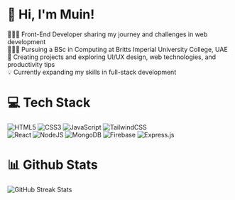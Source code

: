 
# 👋 Hi, I'm Muin!
👨🏻‍💻 Front-End Developer sharing my journey and challenges in web development<br/>
👨🏻‍🎓 Pursuing a BSc in Computing at Britts Imperial University College, UAE<br/>
🎨 Creating projects and exploring UI/UX design, web technologies, and productivity tips<br/>
💡 Currently expanding my skills in full-stack development<br/>

# 💻 Tech Stack
![HTML5](https://img.shields.io/badge/html5-%23E34F26.svg?style=for-the-badge&logo=html5&logoColor=white)
![CSS3](https://img.shields.io/badge/css3-%231572B6.svg?style=for-the-badge&logo=css3&logoColor=white)
![JavaScript](https://img.shields.io/badge/javascript-%23323330.svg?style=for-the-badge&logo=javascript&logoColor=%23F7DF1E)
![TailwindCSS](https://img.shields.io/badge/tailwindcss-%2338B2AC.svg?style=for-the-badge&logo=tailwind-css&logoColor=white)<br/>
![React](https://img.shields.io/badge/react-%2320232a.svg?style=for-the-badge&logo=react&logoColor=%2361DAFB)
![NodeJS](https://img.shields.io/badge/node.js-6DA55F?style=for-the-badge&logo=node.js&logoColor=white) 
![MongoDB](https://img.shields.io/badge/MongoDB-%234ea94b.svg?style=for-the-badge&logo=mongodb&logoColor=white)
![Firebase](https://img.shields.io/badge/firebase-%23039BE5.svg?style=for-the-badge&logo=firebase)
![Express.js](https://img.shields.io/badge/express.js-%23404d59.svg?style=for-the-badge&logo=express&logoColor=%2361DAFB)
<!-- ![Context API](https://img.shields.io/badge/Context--Api-000000?style=for-the-badge&logo=react) -->

# 📊 Github Stats
<img src="https://github-readme-streak-stats.herokuapp.com/?user=muinuddin-sm12&theme=codestackr&hide_border=false" alt="GitHub Streak Stats">

